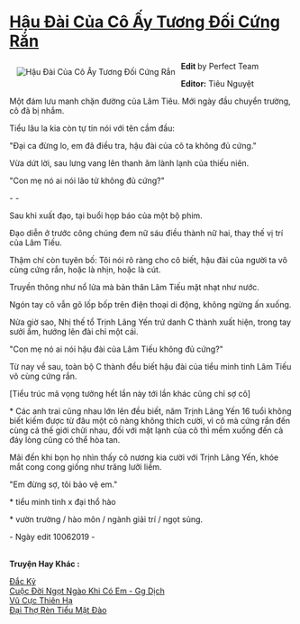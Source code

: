 <a href="https://utruyen.com/hau-dai-cua-co-ay-tuong-doi-cung-ran/24766/" title="Hậu Đài Của Cô Ấy Tương Đối Cứng Rắn"><h1>Hậu Đài Của Cô Ấy Tương Đối Cứng Rắn</h1></a><div style="display:table"><img align="right" style="float: left; padding: 10px;" src="https://utruyen.com/images/story/200x260/hau-dai-cua-co-ay-tuong-doi-cung-ran.jpg" alt="Hậu Đài Của Cô Ấy Tương Đối Cứng Rắn"><b>Edit </b>by Perfect Team<p></p><b>Editor:</b> Tiêu Nguyệt<p></p>Một đám lưu manh chặn đường của Lâm Tiêu. Mới ngày đầu chuyển trường, cô đã bị nhắm.<p></p>Tiểu lâu la kia còn tự tin nói với tên cầm đầu:<p></p>"Đại ca đừng lo, em đã điều tra, hậu đài của cô ta không đủ cứng."<p></p>Vừa dứt lời, sau lưng vang lên thanh âm lành lạnh của thiếu niên.<p></p>"Con mẹ nó ai nói lão tử không đủ cứng?"<p></p>- -<p></p>Sau khi xuất đạo, tại buổi họp báo của một bộ phim.<p></p>Đạo diễn ở trước công chúng đem nữ sáu điều thành nữ hai, thay thế vị trí của Lâm Tiếu.<p></p>Thậm chí còn tuyên bố: Tôi nói rõ ràng cho cô biết, hậu đài của người ta vô cùng cứng rắn, hoặc là nhịn, hoặc là cút.<p></p>Truyền thông như nổ lửa mà bản thân Lâm Tiếu mặt nhạt như nước.<p></p>Ngón tay cô vẫn gõ lốp bốp trên điện thoại di động, không ngừng ấn xuống.<p></p>Nửa giờ sao, Nhị thế tổ Trịnh Lãng Yến trứ danh C thành xuất hiện, trong tay sưởi ấm, hướng lên đài chỉ một cái.<p></p>"Con mẹ nó ai nói hậu đài của Lâm Tiếu không đủ cứng?"<p></p>Từ nay về sau, toàn bộ C thành đều biết hậu đài của tiểu minh tinh Lâm Tiếu vô cùng cứng rắn.<p></p>[Tiểu trúc mã vọng tưởng hết lần này tới lần khác cũng chỉ sợ cô]<p></p>* Các anh trai cũng nhau lớn lên đều biết, năm Trịnh Lãng Yến 16 tuổi không biết kiếm được từ đâu một cô nàng không thích cười, vì cô mà cứng rắn đến cùng cả thế giới chửi nhau, đối với mặt lạnh của cô thì mềm xuống đến cả đáy lòng cũng có thể hòa tan. <p></p>Mãi đến khi bọn họ nhìn thấy cô nương kia cười với Trịnh Lãng Yến, khóe mắt cong cong giống như trăng lưỡi liềm.<p></p>"Em đừng sợ, tôi bảo vệ em."<p></p>* tiểu minh tinh x đại thổ hào<p></p>* vườn trường / hào môn / ngành giải trí / ngọt sủng.<p></p>- Ngày edit 10062019 -</div><p><br><b>Truyện Hay Khác :</b></p><a href="https://utruyen.com/dac-ky/17111/" alt="Đắc Kỷ">Đắc Kỷ</a><br/><a href="https://www.reddit.com/user/honghoa1996/comments/fget4n/cu%E1%BB%99c_%C4%91%E1%BB%9Di_ng%E1%BB%8Dt_ng%C3%A0o_khi_c%C3%B3_em_gg_d%E1%BB%8Bch/" alt="Cuộc Đời Ngọt Ngào Khi Có Em - Gg Dịch">Cuộc Đời Ngọt Ngào Khi Có Em - Gg Dịch</a><br/><a href="https://truyenhot2020.wordpress.com/2019/12/11/vu-cuc-thien-ha/" alt="Vũ Cực Thiên Hạ">Vũ Cực Thiên Hạ</a><br/><a href="https://github.com/quanluxury/truyenhot/tree/master/truyenhay/19192/" alt="Đại Thợ Rèn Tiểu Mật Đào">Đại Thợ Rèn Tiểu Mật Đào</a><br/>